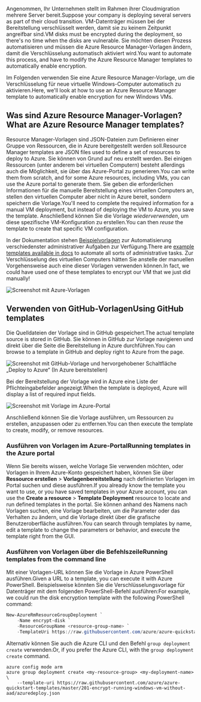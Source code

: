<span data-ttu-id="8bcbf-101">Angenommen, Ihr Unternehmen stellt im Rahmen ihrer Cloudmigration mehrere Server bereit.</span><span class="sxs-lookup"><span data-stu-id="8bcbf-101">Suppose your company is deploying several servers as part of their cloud transition.</span></span> <span data-ttu-id="8bcbf-102">VM-Datenträger müssen bei der Bereitstellung verschlüsselt werden, damit sie zu keinem Zeitpunkt angreifbar sind.</span><span class="sxs-lookup"><span data-stu-id="8bcbf-102">VM disks must be encrypted during the deployment, so there's no time when the disks are vulnerable.</span></span> <span data-ttu-id="8bcbf-103">Sie möchten diesen Prozess automatisieren und müssen die Azure Resource Manager-Vorlagen ändern, damit die Verschlüsselung automatisch aktiviert wird.</span><span class="sxs-lookup"><span data-stu-id="8bcbf-103">You want to automate this process, and have to modify the Azure Resource Manager templates to automatically enable encryption.</span></span>

<span data-ttu-id="8bcbf-104">Im Folgenden verwenden Sie eine Azure Resource Manager-Vorlage, um die Verschlüsselung für neue virtuelle Windows-Computer automatisch zu aktivieren.</span><span class="sxs-lookup"><span data-stu-id="8bcbf-104">Here, we'll look at how to use an Azure Resource Manager template to automatically enable encryption for new Windows VMs.</span></span>

## <a name="what-are-azure-resource-manager-templates"></a><span data-ttu-id="8bcbf-105">Was sind Azure Resource Manager-Vorlagen?</span><span class="sxs-lookup"><span data-stu-id="8bcbf-105">What are Azure Resource Manager templates?</span></span>

<span data-ttu-id="8bcbf-106">Resource Manager-Vorlagen sind JSON-Dateien zum Definieren einer Gruppe von Ressourcen, die in Azure bereitgestellt werden soll.</span><span class="sxs-lookup"><span data-stu-id="8bcbf-106">Resource Manager templates are JSON files used to define a set of resources to deploy to Azure.</span></span> <span data-ttu-id="8bcbf-107">Sie können von Grund auf neu erstellt werden. Bei einigen Ressourcen (unter anderem bei virtuellen Computern) besteht allerdings auch die Möglichkeit, sie über das Azure-Portal zu generieren.</span><span class="sxs-lookup"><span data-stu-id="8bcbf-107">You can write them from scratch, and for some Azure resources, including VMs, you can use the Azure portal to generate them.</span></span> <span data-ttu-id="8bcbf-108">Sie geben die erforderlichen Informationen für die manuelle Bereitstellung eines virtuellen Computers an, stellen den virtuellen Computer aber nicht in Azure bereit, sondern speichern die Vorlage.</span><span class="sxs-lookup"><span data-stu-id="8bcbf-108">You'll need to complete the required information for a manual VM deployment, but instead of deploying the VM to Azure, you save the template.</span></span> <span data-ttu-id="8bcbf-109">Anschließend können Sie die Vorlage _wiederverwenden_, um diese spezifische VM-Konfiguration zu erstellen.</span><span class="sxs-lookup"><span data-stu-id="8bcbf-109">You can then _reuse_ the template to create that specific VM configuration.</span></span>

<span data-ttu-id="8bcbf-110">In der Dokumentation stehen [Beispielvorlagen](https://azure.microsoft.com/resources/templates) zur Automatisierung verschiedenster administrativer Aufgaben zur Verfügung.</span><span class="sxs-lookup"><span data-stu-id="8bcbf-110">There are [example templates available in docs](https://azure.microsoft.com/resources/templates) to automate all sorts of administrative tasks.</span></span> <span data-ttu-id="8bcbf-111">Zur Verschlüsselung des virtuellen Computers hätten Sie anstelle der manuellen Vorgehensweise auch eine dieser Vorlagen verwenden können.</span><span class="sxs-lookup"><span data-stu-id="8bcbf-111">In fact, we could have used one of these templates to encrypt our VM that we just did manually!</span></span>

![Screenshot mit Azure-Vorlagen](../media/5-browse-templates.png)

## <a name="using-github-templates"></a><span data-ttu-id="8bcbf-113">Verwenden von GitHub-Vorlagen</span><span class="sxs-lookup"><span data-stu-id="8bcbf-113">Using GitHub templates</span></span>

<span data-ttu-id="8bcbf-114">Die Quelldateien der Vorlage sind in GitHub gespeichert.</span><span class="sxs-lookup"><span data-stu-id="8bcbf-114">The actual template source is stored in GitHub.</span></span> <span data-ttu-id="8bcbf-115">Sie können in GitHub zur Vorlage navigieren und direkt über die Seite die Bereitstellung in Azure durchführen.</span><span class="sxs-lookup"><span data-stu-id="8bcbf-115">You can browse to a template in GitHub and deploy right to Azure from the page.</span></span>

![Screenshot mit GitHub-Vorlage und hervorgehobener Schaltfläche „Deploy to Azure“ (In Azure bereitstellen)](../media/5-deploy-from-github.png)

<span data-ttu-id="8bcbf-117">Bei der Bereitstellung der Vorlage wird in Azure eine Liste der Pflichteingabefelder angezeigt.</span><span class="sxs-lookup"><span data-stu-id="8bcbf-117">When the template is deployed, Azure will display a list of required input fields.</span></span>

![Screenshot mit Vorlage im Azure-Portal](../media/5-fill-in-template.png)

<span data-ttu-id="8bcbf-119">Anschließend können Sie die Vorlage ausführen, um Ressourcen zu erstellen, anzupassen oder zu entfernen.</span><span class="sxs-lookup"><span data-stu-id="8bcbf-119">You can then execute the template to create, modify, or remove resources.</span></span>

### <a name="running-templates-in-the-azure-portal"></a><span data-ttu-id="8bcbf-120">Ausführen von Vorlagen im Azure-Portal</span><span class="sxs-lookup"><span data-stu-id="8bcbf-120">Running templates in the Azure portal</span></span>

<span data-ttu-id="8bcbf-121">Wenn Sie bereits wissen, welche Vorlage Sie verwenden möchten, oder Vorlagen in Ihrem Azure-Konto gespeichert haben, können Sie über **Ressource erstellen** > **Vorlagenbereitstellung** nach definierten Vorlagen im Portal suchen und diese ausführen.</span><span class="sxs-lookup"><span data-stu-id="8bcbf-121">If you already know the template you want to use, or you have saved templates in your Azure account, you can use the **Create a resource** > **Template Deployment** resource to locate and run defined templates in the portal.</span></span> <span data-ttu-id="8bcbf-122">Sie können anhand des Namens nach Vorlagen suchen, eine Vorlage bearbeiten, um die Parameter oder das Verhalten zu ändern, und die Vorlage direkt über die grafische Benutzeroberfläche ausführen.</span><span class="sxs-lookup"><span data-stu-id="8bcbf-122">You can search through templates by name, edit a template to change the parameters or behavior, and execute the template right from the GUI.</span></span>

### <a name="running-templates-from-the-command-line"></a><span data-ttu-id="8bcbf-123">Ausführen von Vorlagen über die Befehlszeile</span><span class="sxs-lookup"><span data-stu-id="8bcbf-123">Running templates from the command line</span></span>

<span data-ttu-id="8bcbf-124">Mit einer Vorlagen-URL können Sie die Vorlage in Azure PowerShell ausführen.</span><span class="sxs-lookup"><span data-stu-id="8bcbf-124">Given a URL to a template, you can execute it with Azure PowerShell.</span></span> <span data-ttu-id="8bcbf-125">Beispielsweise könnten Sie die Verschlüsselungsvorlage für Datenträger mit dem folgenden PowerShell-Befehl ausführen:</span><span class="sxs-lookup"><span data-stu-id="8bcbf-125">For example, we could run the disk encryption template with the following PowerShell command:</span></span>

```powershell
New-AzureRmResourceGroupDeployment `
    -Name encrypt-disk `
    -ResourceGroupName <resource-group-name> `
    -TemplateUri https://raw.githubusercontent.com/azure/azure-quickstart-templates/master/201-encrypt-running-windows-vm-without-aad/azuredeploy.json
```

<span data-ttu-id="8bcbf-126">Alternativ können Sie auch die Azure CLI und den Befehl `group deployment create` verwenden.</span><span class="sxs-lookup"><span data-stu-id="8bcbf-126">Or, if you prefer the Azure CLI, with the `group deployment create` command.</span></span>

```azurecli
azure config mode arm
azure group deployment create <my-resource-group> <my-deployment-name> \ 
    --template-uri https://raw.githubusercontent.com/azure/azure-quickstart-templates/master/201-encrypt-running-windows-vm-without-aad/azuredeploy.json
```

